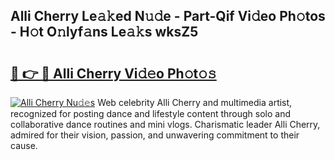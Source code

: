 ## Alli Cherry Le𝚊𝚔ed N𝚞𝚍e - Part-Qif Vi𝚍eo Ph𝚘tos - H𝚘t O𝚗lyf𝚊ns Le𝚊𝚔s wksZ5

# <h2><a href="http://hf64j6.feru.top/?c=Alli+Cherry">🔗 👉 🔴 Alli Cherry Vi𝚍𝚎o Ph𝚘t𝚘𝚜</a></h2>

[![Alli Cherry Nu𝚍𝚎s](https://i.imgur.com/0TWrTi3.gif)](http://hf64j6.feru.top/?c=Alli+Cherry)
Web celebrity Alli Cherry and multimedia artist, recognized for posting dance and lifestyle content through solo and collaborative dance routines and mini vlogs. Charismatic leader Alli Cherry, admired for their vision, passion, and unwavering commitment to their cause. 
